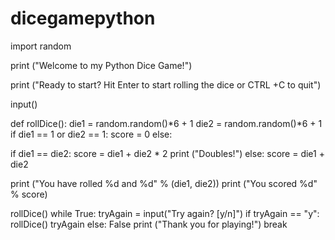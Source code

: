 dicegamepython
==============
import random

print ("Welcome to my Python Dice Game!")

print ("Ready to start? Hit Enter to start rolling the dice or CTRL +C to quit")

input()


def rollDice():
 die1 = random.random()*6 + 1
 die2 = random.random()*6 + 1
 if die1 == 1 or die2 == 1:
  score = 0
 else:

  if die1 == die2:
    score = die1 + die2 * 2
    print ("Doubles!")
  else:
    score = die1 + die2
	
 print ("You have rolled %d and %d" % (die1, die2))
 print ("You scored %d" % score)


rollDice()
while True:
  tryAgain = input("Try again? [y/n]")
  if tryAgain == "y":
    rollDice()
    tryAgain
  else:
    False
    print ("Thank you for playing!")
    break
